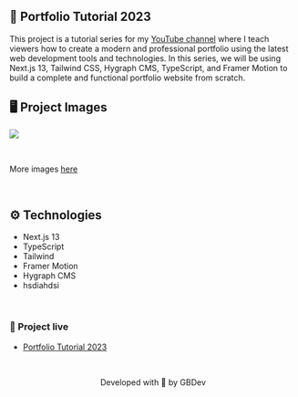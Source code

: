 ## 💚 Portfolio Tutorial 2023

This project is a tutorial series for my [YouTube channel](https://www.youtube.com/@GBDev) where I teach viewers how to create a modern and professional portfolio using the latest web development tools and technologies. In this series, we will be using Next.js 13, Tailwind CSS, Hygraph CMS, TypeScript, and Framer Motion to build a complete and functional portfolio website from scratch.

## 🖥 Project Images
<img src="https://github.com/GBDev13/portfolio-tutorial-2023/assets/71772559/341fef7a-536d-4b4e-b124-9b99be313575" align="center" />

&nbsp;

More images [here](https://www.gbdev.me/projects/portfolio-tutorial-2023)

&nbsp;

## ⚙️ Technologies

* Next.js 13
* TypeScript
* Tailwind
* Framer Motion
* Hygraph CMS
* hsdiahdsi

&nbsp;

### 🔗 Project live
* [Portfolio Tutorial 2023](https://portfolio-tutorial-2023.vercel.app/)

&nbsp;

<p align="center">Developed with 💙 by GBDev</p>
